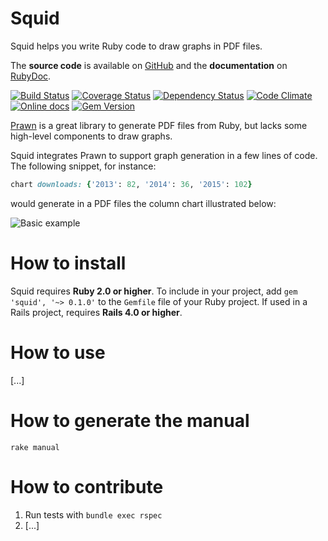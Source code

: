 Squid
=====

Squid helps you write Ruby code to draw graphs in PDF files.

The **source code** is available on [GitHub](https://github.com/Fullscreen/squid) and the **documentation** on [RubyDoc](http://www.rubydoc.info/gems/squid/frames).

[![Build Status](http://img.shields.io/travis/Fullscreen/squid/master.svg)](https://travis-ci.org/Fullscreen/squid)
[![Coverage Status](http://img.shields.io/coveralls/Fullscreen/squid/master.svg)](https://coveralls.io/r/Fullscreen/squid)
[![Dependency Status](http://img.shields.io/gemnasium/Fullscreen/squid.svg)](https://gemnasium.com/Fullscreen/squid)
[![Code Climate](http://img.shields.io/codeclimate/github/Fullscreen/squid.svg)](https://codeclimate.com/github/Fullscreen/squid)
[![Online docs](http://img.shields.io/badge/docs-✓-green.svg)](http://www.rubydoc.info/gems/squid/frames)
[![Gem Version](http://img.shields.io/gem/v/squid.svg)](http://rubygems.org/gems/squid)


[Prawn](http://prawnpdf.org) is a great library to generate PDF files from Ruby,
but lacks some high-level components to draw graphs.

Squid integrates Prawn to support graph generation in a few lines of code.
The following snippet, for instance:

```ruby
chart downloads: {'2013': 82, '2014': 36, '2015': 102}
```

would generate in a PDF files the column chart illustrated below:

![Basic example](https://cloud.githubusercontent.com/assets/7408595/9027401/ff262118-3908-11e5-86e5-2dbe537865da.png "Basic example")

How to install
==============

Squid requires **Ruby 2.0 or higher**.
To include in your project, add `gem 'squid', '~> 0.1.0'` to the `Gemfile` file of your Ruby project.
If used in a Rails project, requires **Rails 4.0 or higher**.

How to use
==========

[...]

How to generate the manual
==========================

`rake manual`

How to contribute
=================

1. Run tests with `bundle exec rspec`
2. [...]
